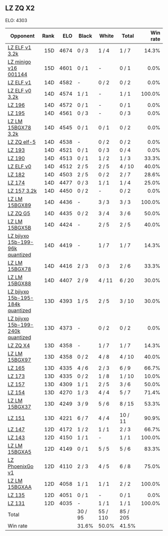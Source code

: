 ## LZ ZQ X2 ##

ELO: 4303

Opponent | Rank | ELO | Black | White | Total | Win rate
---------|-----:|----:|-------|-------|-------|-------:
[LZ ELF v1 3.2k](LZ%20ELF%20v1%203.2k.md) | 15D | 4674 | 0 / 3 | 1 / 4 | 1 / 7 | 14.3%
[LZ minigo v16 001144](LZ%20minigo%20v16%20001144.md) | 15D | 4601 | 0 / 1 | - | 0 / 1 | 0.0%
[LZ ELF v1](LZ%20ELF%20v1.md) | 14D | 4582 | - | 0 / 2 | 0 / 2 | 0.0%
[LZ ELF v0 3.2k](LZ%20ELF%20v0%203.2k.md) | 14D | 4574 | 1 / 1 | - | 1 / 1 | 100.0%
[LZ 196](LZ%20196.md) | 14D | 4572 | 0 / 1 | - | 0 / 1 | 0.0%
[LZ 195](LZ%20195.md) | 14D | 4561 | 0 / 3 | - | 0 / 3 | 0.0%
[LZ LM 15BGX78 3.2k](LZ%20LM%2015BGX78%203.2k.md) | 14D | 4545 | 0 / 1 | 0 / 1 | 0 / 2 | 0.0%
[LZ ZQ elf-5](LZ%20ZQ%20elf-5.md) | 14D | 4538 | - | 0 / 2 | 0 / 2 | 0.0%
[LZ 193](LZ%20193.md) | 14D | 4521 | 0 / 1 | 0 / 3 | 0 / 4 | 0.0%
[LZ 190](LZ%20190.md) | 14D | 4513 | 0 / 1 | 1 / 2 | 1 / 3 | 33.3%
[LZ ELF v0](LZ%20ELF%20v0.md) | 14D | 4512 | 2 / 5 | 2 / 5 | 4 / 10 | 40.0%
[LZ 182](LZ%20182.md) | 14D | 4503 | 2 / 5 | 0 / 2 | 2 / 7 | 28.6%
[LZ 174](LZ%20174.md) | 14D | 4477 | 0 / 3 | 1 / 1 | 1 / 4 | 25.0%
[LZ 157 3.2k](LZ%20157%203.2k.md) | 14D | 4450 | 0 / 2 | - | 0 / 2 | 0.0%
[LZ LM 15BGX89](LZ%20LM%2015BGX89.md) | 14D | 4436 | - | 3 / 3 | 3 / 3 | 100.0%
[LZ ZQ G5](LZ%20ZQ%20G5.md) | 14D | 4435 | 0 / 2 | 3 / 4 | 3 / 6 | 50.0%
[LZ LM 15BGX5B](LZ%20LM%2015BGX5B.md) | 14D | 4424 | - | 2 / 5 | 2 / 5 | 40.0%
[LZ bjiyxo 15b-199-96k quantized](LZ%20bjiyxo%2015b-199-96k%20quantized.md) | 14D | 4419 | - | 1 / 7 | 1 / 7 | 14.3%
[LZ LM 15BGX78](LZ%20LM%2015BGX78.md) | 14D | 4416 | 2 / 3 | 0 / 3 | 2 / 6 | 33.3%
[LZ LM 15BGX88](LZ%20LM%2015BGX88.md) | 14D | 4407 | 2 / 9 | 4 / 11 | 6 / 20 | 30.0%
[LZ bjiyxo 15b-195-184k quantized](LZ%20bjiyxo%2015b-195-184k%20quantized.md) | 13D | 4393 | 1 / 5 | 2 / 5 | 3 / 10 | 30.0%
[LZ bjiyxo 15b-199-240k quantized](LZ%20bjiyxo%2015b-199-240k%20quantized.md) | 13D | 4373 | - | 0 / 2 | 0 / 2 | 0.0%
[LZ ZQ X4](LZ%20ZQ%20X4.md) | 13D | 4358 | - | 1 / 7 | 1 / 7 | 14.3%
[LZ LM 15BGX97](LZ%20LM%2015BGX97.md) | 13D | 4358 | 0 / 2 | 4 / 8 | 4 / 10 | 40.0%
[LZ 165](LZ%20165.md) | 13D | 4335 | 4 / 6 | 2 / 3 | 6 / 9 | 66.7%
[LZ 173](LZ%20173.md) | 13D | 4335 | 0 / 2 | 1 / 8 | 1 / 10 | 10.0%
[LZ 157](LZ%20157.md) | 13D | 4309 | 1 / 1 | 2 / 5 | 3 / 6 | 50.0%
[LZ 154](LZ%20154.md) | 13D | 4270 | 1 / 3 | 4 / 4 | 5 / 7 | 71.4%
[LZ LM 15BGX37](LZ%20LM%2015BGX37.md) | 13D | 4249 | 3 / 9 | 5 / 6 | 8 / 15 | 53.3%
[LZ 151](LZ%20151.md) | 13D | 4221 | 6 / 7 | 4 / 4 | 10 / 11 | 90.9%
[LZ 147](LZ%20147.md) | 12D | 4172 | 1 / 2 | 1 / 1 | 2 / 3 | 66.7%
[LZ 143](LZ%20143.md) | 12D | 4150 | 1 / 1 | - | 1 / 1 | 100.0%
[LZ LM 15BGXA5](LZ%20LM%2015BGXA5.md) | 12D | 4149 | 0 / 1 | 5 / 5 | 5 / 6 | 83.3%
[LZ PhoenixGo v1](LZ%20PhoenixGo%20v1.md) | 12D | 4110 | 2 / 3 | 4 / 5 | 6 / 8 | 75.0%
[LZ LM 15BGXAA](LZ%20LM%2015BGXAA.md) | 12D | 4058 | 1 / 1 | 1 / 1 | 2 / 2 | 100.0%
[LZ 135](LZ%20135.md) | 12D | 4051 | 0 / 1 | - | 0 / 1 | 0.0%
[LZ 131](LZ%20131.md) | 12D | 4035 | - | 1 / 1 | 1 / 1 | 100.0%
Total | | | 30 / 95 | 55 / 110 | 85 / 205 | 
Win rate| | | 31.6% | 50.0% | 41.5% | 
